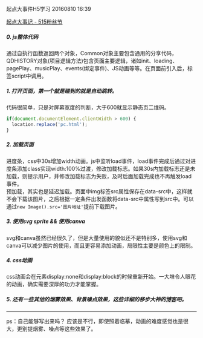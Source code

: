 起点大事件H5学习
20160810 16:39

[起点大事记 - 515粉丝节](http://m.qidian.com/ploy/20160515/qd/mockup/index.html)

##### 0. js整体代码
通过自执行函数返回两个对象，Common对象主要包含通用的分享代码，QDHISTORY对象(项目逻辑方法)包含页面主要逻辑，诸如init、loading、pagePlay、musicPlay、events(绑定事件)、JS动画等等。在页面</body>前引入后，标签script中调用。

##### 1. 打开页面，第一个就是碰到的就是自动跳转。  
代码很简单，只是对屏幕宽度的判断，大于600就显示静态页二维码。
```javascript
if(document.documentElement.clientWidth > 600) {
  location.replace('pc.html');
}
```

##### 2. 加载页面
进度条，css中30s增加width动画。js中监听load事件，load事件完成后通过对进度条添加class实现width:100%过渡，修改加载标志。如果30s内加载标志还是未加载，则提示用户，并修改加载标志为失败，及时后面加载完成也不再触发load事件。  
预加载，其实也是延迟加载。页面中img标签src属性保存在data-src中，这样就不会下载该图片，之后根据一定条件出发函数将data-src中属性写到src中。可以通过`new Image().src='图片地址'`提前下载图片。

##### 3. 使用svg sprite && 使用canva
svg和canva虽然已经很久了，但是大量使用的貌似还不是特别多，使用svg和canva可以减少图片的使用，而且更容易添加动画，局限性主要是颜色上的限制。

##### 4. css动画
css动画会在元素display:none和display:block的时候重新开始。一大堆令人眼花的动画，确实需要深厚的功力才能掌握。

##### 5. 还有一些其他的烟雾效果、背景噪点效果，这些详细的移步大神的[博客](http://www.zhangxinxu.com/wordpress/2016/06/canvas-star-noise-smoke/)吧。

------

ps：自己能够写出来吗？ 应该是不行，即使照着临摹，动画的难度感觉也是很大，更别提烟雾、噪点等这些效果了。